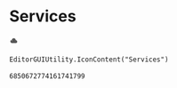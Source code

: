 # Services
![](/img/Services.png)

``` CSharp
EditorGUIUtility.IconContent("Services")
```
```
6850672774161741799
```
